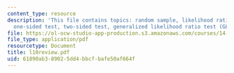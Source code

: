 ```yaml
---
content_type: resource
description: 'This file contains topics: random sample, likelihood ratio test (LRT),
  one-sided test, two-sided test, generalized likelihood ratio test (GLRT).'
file: https://ol-ocw-studio-app-production.s3.amazonaws.com/courses/14-30-introduction-to-statistical-method-in-economics-spring-2006/61890ab389025dd4bbcfbafe50af664f_l10review.pdf
file_type: application/pdf
resourcetype: Document
title: l10review.pdf
uid: 61890ab3-8902-5dd4-bbcf-bafe50af664f
---
```

